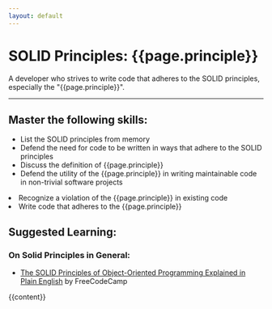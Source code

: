 ```yaml
---
layout: default
---
```

<h1>SOLID Principles: {{page.principle}}</h1>

<p>A developer who strives to write code that adheres to the SOLID principles, especially the "{{page.principle}}".</p>

<p><hr/></p>

<h2>Master the following skills:</h2>

<ul>
<li>List the SOLID principles from memory</li>
<li>Defend the need for code to be written in ways that adhere to the SOLID principles</li>
<li>Discuss the definition of {{page.principle}}</li>
<li>Defend the utility of the {{page.principle}} in writing maintainable code in non-trivial software projects</ul>
<li>Recognize a violation of the {{page.principle}} in existing code</li>
<li>Write code that adheres to the {{page.principle}}</li>
</ul>

<h2>Suggested Learning:</h2>

<h3>On Solid Principles in General:</h3>
<ul>
<li><a href="https://www.freecodecamp.org/news/solid-principles-explained-in-plain-english/" target="_blank">The SOLID Principles of Object-Oriented Programming Explained in Plain English</a> by FreeCodeCamp</li>
</ul>

{{content}}